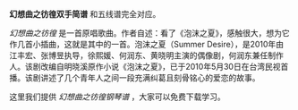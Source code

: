 

**幻想曲之彷徨双手简谱** 和五线谱完全对应。

_幻想曲之彷徨_ 是一首原唱歌曲。作者自述：看了《泡沫之夏》，感触很大，想为它作几首小插曲，这就是其中的一首。泡沫之夏（Summer
Desire），是2010年由江丰宏、张博昱执导，徐熙媛、何润东、黄晓明主演的偶像剧，何润东兼任制作人。该剧改编自明晓溪原作小说《泡沫之夏》，已于2010年5月30日在台湾民视首播。该剧讲述了几个青年人之间一段充满纠葛且刻骨铭心的爱恋的故事。

这里我们提供 _幻想曲之彷徨钢琴谱_ ，大家可以免费下载学习。

